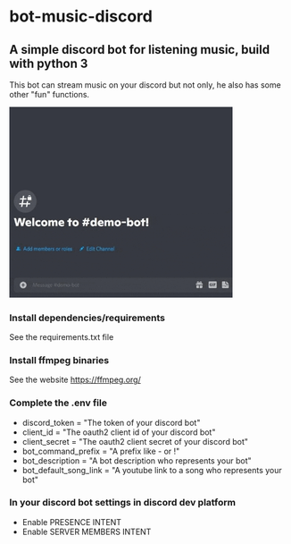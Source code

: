 # bot-music-discord
## A simple discord bot for listening music, build with python 3
This bot can stream music on your discord but not only, he also has some other "fun" functions.

<img src="demo-readme.gif" width="400" />

### Install dependencies/requirements
See the requirements.txt file
### Install ffmpeg binaries
See the website https://ffmpeg.org/
### Complete the .env file
- discord_token = "The token of your discord bot"
- client_id = "The oauth2 client id of your discord bot"
- client_secret = "The oauth2 client secret of your discord bot"
- bot_command_prefix = "A prefix like - or !"
- bot_description = "A bot description who represents your bot"
- bot_default_song_link = "A youtube link to a song who represents your bot"
### In your discord bot settings in discord dev platform
- Enable PRESENCE INTENT
- Enable SERVER MEMBERS INTENT

